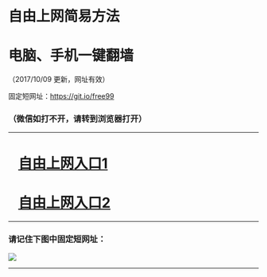 ﻿# 自由上网简易方法

# 电脑、手机一键翻墙

（2017/10/09 更新，网址有效）

固定短网址：https://git.io/free99

### （微信如打不开，请转到浏览器打开）


***





# &nbsp;&nbsp; <a href="http://ft1816225301.fwq-tz-1001.info/fwqtz01.html?t=10090019196 " target="_blank">自由上网入口1</a>
# &nbsp;&nbsp; <a href="http://ft2782726230.fwq-tz-1002.info/fwqtz02.html?t=100900125694 " target="_blank">自由上网入口2</a>
***

### 请记住下图中固定短网址：

<img src="https://s3-us-west-2.amazonaws.com/fwq-1001/yjfq-20170905okok.png" /> 


***

